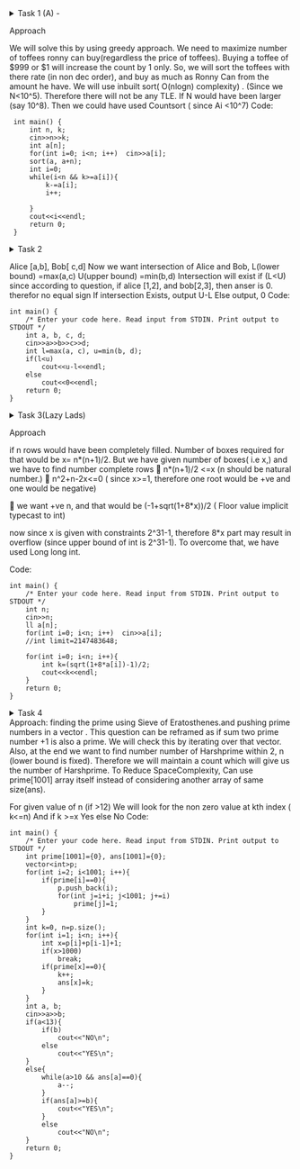 <details><summary>
 Task 1 (A) - </summary>
<p>
Toffee Problem 
Ronny is fond of toffies. He has N rupees, and the shop has M toffies. Each toffee has a price, 𝑖𝑡ℎ toffee has price of 𝐴𝑖 rupees. 
Find the maximum no. of toffees Ronny can buy. If he can't buy anything, print 0.
	</p>
	</details>
	<p> Approach </p>
We will solve this by using greedy approach.
We need to maximize number of toffees ronny can buy(regardless the price of toffees). 
Buying a toffee of $999 or $1 will increase the count by 1 only.
So, we will sort the toffees with there rate (in non dec order), and buy as much as Ronny Can from the amount he have.
We will use inbuilt sort( O(nlogn) complexity) . (Since we N<10^5).
Therefore there will not be any TLE.
If N would have been larger (say 10^8). Then we could have used Countsort ( since Ai <10^7) 
Code:

```
 int main() {
     int n, k;
     cin>>n>>k;
     int a[n];
     for(int i=0; i<n; i++)  cin>>a[i];
     sort(a, a+n);
     int i=0;
     while(i<n && k>=a[i]){
         k-=a[i];
         i++;

     }
     cout<<i<<endl;
     return 0;
 }
```













<details><summary>
	Task 2</summary>
	<p>
Button Factory 
Alice and Bob are in a factory and have a button each that does nothing. They are looking over a machine and get bored so they start playing with the buttons.
Alice presses the button P seconds after the machine starts and releases it after Q seconds. Bob presses the button R seconds after the machine starts and releases it after S seconds.
You have to determine for how many seconds both Alice and Bob had pressed the button together.
	</p>
	</details>

Alice [a,b],
Bob[ c,d]
Now we want intersection of Alice and Bob, 
L(lower bound) =max(a,c) 
U(upper bound) =min(b,d)
Intersection will exist if (L<U)  
since according to question, if alice [1,2], and bob[2,3], then anser is 0. 
therefor no equal sign
If intersection Exists, output U-L
Else output, 0
Code:

```
int main() {
    /* Enter your code here. Read input from STDIN. Print output to STDOUT */  
    int a, b, c, d;
    cin>>a>>b>>c>>d;
    int l=max(a, c), u=min(b, d);
    if(l<u)
        cout<<u-l<<endl;
    else
        cout<<0<<endl;
    return 0;
}

```


<details><summary>
	Task 3(Lazy Lads)</summary>
	<p>
Paras was procrastinating to take personal interviews for Algos inductions. He tried to avoid the task as much as he can. Eventually, Simran and Yasser got angry and decided to punish him.
They locked him in a big dungeon which had q rooms with N j boxes inside j th room ( 1 <= j <= q ). They told him to stack those boxes in the shape of rows starting from 1 st row. The i th row was supposed to have exactly i boxes. But Yasser forgot to count the number of boxes. As a remedy Simran told Paras he can leave the last row incomplete (but it could be complete as well).
Paras, somehow sneaked his laptop inside, decided to take your personal interview there. He counted the number of boxes and asked you how many number of complete rows will he be able to build from those boxes in each room.
	</p>
	</details>
<p> Approach </p>

if n rows would have been completely filled. Number of boxes required for that would be x= n*(n+1)/2. But we have given number of boxes( i.e x,) and we have to find number complete rows
	n*(n+1)/2 <=x  (n should be natural number.)
	n^2+n-2x<=0 ( since x>=1, therefore one root would be +ve and one would be negative)

	we want +ve n, and that would be (-1+sqrt(1+8*x))/2 (     Floor value implicit typecast to int)

now since x is given with constraints 2^31-1, therefore 8*x part may result in overflow (since upper bound of int is 2^31-1). To overcome that, we have used Long long int.



Code:
```
int main() {
    /* Enter your code here. Read input from STDIN. Print output to STDOUT */   
    int n;
    cin>>n;
    ll a[n];
    for(int i=0; i<n; i++)  cin>>a[i];
    //int limit=2147483648;
    
    for(int i=0; i<n; i++){
        int k=(sqrt(1+8*a[i])-1)/2;
        cout<<k<<endl;
    }
    return 0;
}

```




<details><summary>
	Task 4</summary>
	<p>
Harsh is interested in prime numbers. He used to play Primeman game. According to the rules of Primeman, every even integer greater than 2 can be expressed as the sum of two primes. Harsh finds this game interesting and he decides to design a game of his own and call it ‘HarshPrime’. Since Harsh is a philomath, HarshPrime rules states that at least x prime numbers from 2 to n inclusively can be expressed as the sum of three integer numbers: two neighbouring prime numbers and 1. For example, 31 = 1 + 13 + 17.
Two prime numbers are called neighbouring if there are no other prime numbers between them. Harsh is busy with his project so you have to help him, and find out if he is right or wrong.
	</p>
	</details>
Approach:
finding the prime using Sieve of Eratosthenes.and pushing prime numbers in a vector .
This question can be reframed as if sum two prime number +1 is also a prime.
We will check this by iterating over that vector.
Also, at the end we want to find number number of Harshprime within 2, n (lower bound is fixed). Therefore we will maintain a count which will give us the number of Harshprime.
To Reduce SpaceComplexity, Can use prime[1001] array itself instead of considering another array of same size(ans).
 
For given value of n (if >12)
We will look for the non zero value at  kth index ( k<=n)
And if k >=x Yes
else No
Code:
```
int main() {
    /* Enter your code here. Read input from STDIN. Print output to STDOUT */   
    int prime[1001]={0}, ans[1001]={0};
    vector<int>p;
    for(int i=2; i<1001; i++){
        if(prime[i]==0){
            p.push_back(i);
            for(int j=i+i; j<1001; j+=i)
                prime[j]=1;
        }
    }
    int k=0, n=p.size();
    for(int i=1; i<n; i++){
        int x=p[i]+p[i-1]+1;
        if(x>1000)
            break;
        if(prime[x]==0){
            k++;
            ans[x]=k;
        }
    }
    int a, b;
    cin>>a>>b;
    if(a<13){
        if(b)
            cout<<"NO\n";
        else
            cout<<"YES\n";
    }
    else{
        while(a>10 && ans[a]==0){
            a--;
        }
        if(ans[a]>=b){
            cout<<"YES\n";
        }
        else
            cout<<"NO\n";
    }
    return 0;
}
```
